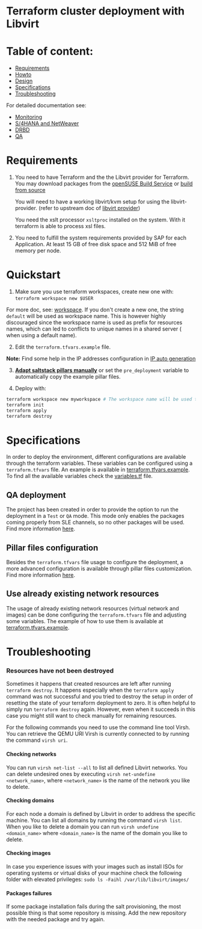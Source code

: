 # Terraform cluster deployment with Libvirt

# Table of content:

- [Requirements](#requirements)
- [Howto](#quickstart)
- [Design](#design)
- [Specifications](#specifications)
- [Troubleshooting](#troubleshooting)

For detailed documentation see:

- [Monitoring](../doc/monitoring.md)
- [S/4HANA and NetWeaver](../doc/netweaver.md)
- [DRBD](../doc/drbd.md)
- [QA](../doc/qa.md)


# Requirements

1. You need to have Terraform and the the Libvirt provider for Terraform. You may download packages from the
   [openSUSE Build Service](http://download.opensuse.org/repositories/systemsmanagement:/terraform/) or
   [build from source](https://github.com/dmacvicar/terraform-provider-libvirt)

   You will need to have a working libvirt/kvm setup for using the libvirt-provider. (refer to upstream doc of [libvirt provider](https://github.com/dmacvicar/terraform-provider-libvirt))

   You need the xslt processor `xsltproc` installed on the system. With it terraform is able to process xsl files.

2. You need to fulfill the system requirements provided by SAP for each Application. At least 15 GB of free disk space and 512 MiB of free memory per node.

# Quickstart

1) Make sure you use terraform workspaces, create new one with: ```terraform workspace new $USER```

  For more doc, see: [workspace](../doc/workspaces-workflow.md).
  If you don't create a new one, the string `default` will be used as workspace name. This is however highly discouraged since the workspace name is used as prefix for resources names, which can led to conflicts to unique names in a shared server ( when using a default name).

2) Edit the `terraform.tfvars.example` file.

**Note:** Find some help in the IP addresses configuration in [IP auto generation](../doc/ip_autogeneration.md#Libvirt)

3) **[Adapt saltstack pillars manually](../pillar_examples/)** or set the `pre_deployment` variable to automatically copy the example pillar files.

4) Deploy with:

```bash
terraform workspace new myworkspace # The workspace name will be used to create the name of the created resources as prefix (`default` by default)
terraform init
terraform apply
terraform destroy
```

# Specifications

In order to deploy the environment, different configurations are available through the terraform variables. These variables can be configured using a `terraform.tfvars` file. An example is available in [terraform.tfvars.example](./terraform.tvars.example). To find all the available variables check the [variables.tf](./variables.tf) file.

## QA deployment

The project has been created in order to provide the option to run the deployment in a `Test` or `QA` mode. This mode only enables the packages coming properly from SLE channels, so no other packages will be used. Find more information [here](../doc/qa.md).

## Pillar files configuration

Besides the `terraform.tfvars` file usage to configure the deployment, a more advanced configuration is available through pillar files customization. Find more information [here](../pillar_examples/README.md).

## Use already existing network resources

The usage of already existing network resources (virtual network and images) can be done configuring
the `terraform.tfvars` file and adjusting some variables. The example of how to use them is available
at [terraform.tfvars.example](terraform.tfvars.example).

# Troubleshooting

### Resources have not been destroyed

Sometimes it happens that created resources are left after running
`terraform destroy`. It happens especially when the `terraform apply` command
was not successful and you tried to destroy the setup in order of resetting the
state of your terraform deployment to zero.
It is often helpful to simply run `terraform destroy` again. However, even when
it succeeds in this case you might still want to check manually for remaining
resources.

For the following commands you need to use the command line tool Virsh. You can
retrieve the QEMU URI Virsh is currently connected to by running the command
`virsh uri`.

#### Checking networks

You can run `virsh net-list --all` to list all defined Libvirt networks. You can
delete undesired ones by executing `virsh net-undefine <network_name>`, where
`<network_name>` is the name of the network you like to delete.

#### Checking domains

For each node a domain is defined by Libvirt in order to address the specific
machine. You can list all domains by running the command `virsh list`. When you
like to delete a domain you can run `virsh undefine <domain_name>` where
`<domain_name>` is the name of the domain you like to delete.

#### Checking images

In case you experience issues with your images such as install ISOs for
operating systems or virtual disks of your machine check the following folder
with elevated privileges: `sudo ls -Faihl /var/lib/libvirt/images/`

#### Packages failures

If some package installation fails during the salt provisioning, the
most possible thing is that some repository is missing.
Add the new repository with the needed package and try again.
